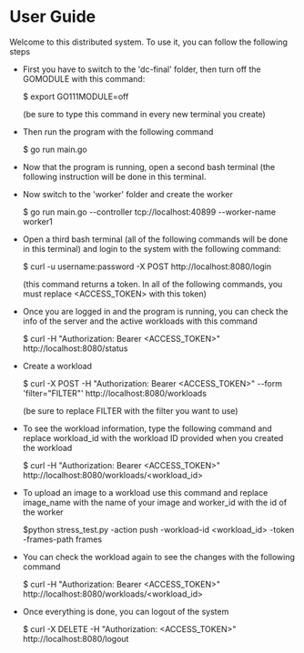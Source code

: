 User Guide
==========
Welcome to this distributed system. To use it, you can follow the following steps

- First you have to switch to the 'dc-final' folder, then turn off the GOMODULE with this command:
	
	$ export GO111MODULE=off

  (be sure to type this command in every new terminal you create)

- Then run the program with the following command 
	
	$ go run main.go

- Now that the program is running, open a second bash terminal (the following instruction will be done
  in this terminal. 
- Now switch to the 'worker' folder and create the worker 
	
	$ go run main.go --controller tcp://localhost:40899 --worker-name worker1

- Open a third bash terminal (all of the following commands will be done in this terminal)
  and login to the system with the following command:

	$ curl -u username:password -X POST http://localhost:8080/login

  (this command returns a token. In all of the following commands, you must replace <ACCESS_TOKEN>
  with this token)

- Once you are logged in and the program is running, you can check the info of the server
  and the active workloads with this command

	$ curl -H "Authorization: Bearer <ACCESS_TOKEN>" http://localhost:8080/status


- Create a workload

	$ curl -X POST -H "Authorization: Bearer <ACCESS_TOKEN>" --form 'filter="FILTER"' http://localhost:8080/workloads

  (be sure to replace FILTER with the filter you want to use)

- To see the workload information, type the following command and replace workload_id with the 
  workload ID provided when you created the workload

	$ curl -H "Authorization: Bearer <ACCESS_TOKEN>" http://localhost:8080/workloads/<workload_id>

- To upload an image to a workload use this command and replace image_name with the name of
  your image and worker_id with the id of the worker

	$python stress_test.py -action push -workload-id <workload_id> -token <token> -frames-path frames

- You can check the workload again to see the changes with the following command

	$ curl -H "Authorization: Bearer <ACCESS_TOKEN>" http://localhost:8080/workloads/<workload_id>

- Once everything is done, you can logout of the system

	$ curl -X DELETE -H "Authorization: <ACCESS_TOKEN>" http://localhost:8080/logout

	

	